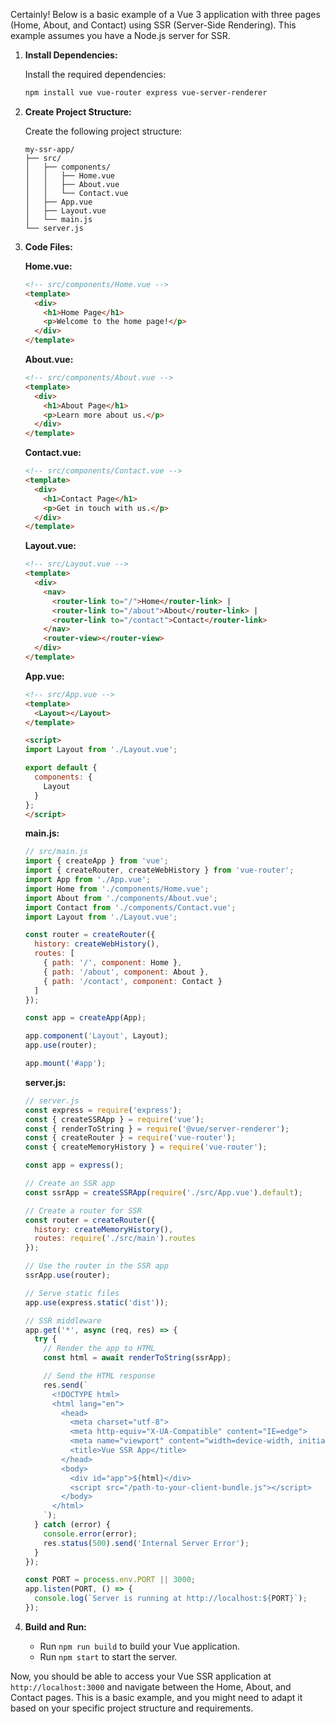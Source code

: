 Certainly! Below is a basic example of a Vue 3 application with three pages (Home, About, and Contact) using SSR (Server-Side Rendering). This example assumes you have a Node.js server for SSR.

1. **Install Dependencies:**

   Install the required dependencies:

   ```bash
   npm install vue vue-router express vue-server-renderer
   ```

2. **Create Project Structure:**

   Create the following project structure:

   ```
   my-ssr-app/
   ├── src/
   │   ├── components/
   │   │   ├── Home.vue
   │   │   ├── About.vue
   │   │   └── Contact.vue
   │   ├── App.vue
   │   ├── Layout.vue
   │   └── main.js
   └── server.js
   ```

3. **Code Files:**

   **Home.vue:**
   ```html
   <!-- src/components/Home.vue -->
   <template>
     <div>
       <h1>Home Page</h1>
       <p>Welcome to the home page!</p>
     </div>
   </template>
   ```

   **About.vue:**
   ```html
   <!-- src/components/About.vue -->
   <template>
     <div>
       <h1>About Page</h1>
       <p>Learn more about us.</p>
     </div>
   </template>
   ```

   **Contact.vue:**
   ```html
   <!-- src/components/Contact.vue -->
   <template>
     <div>
       <h1>Contact Page</h1>
       <p>Get in touch with us.</p>
     </div>
   </template>
   ```

   **Layout.vue:**
   ```html
   <!-- src/Layout.vue -->
   <template>
     <div>
       <nav>
         <router-link to="/">Home</router-link> |
         <router-link to="/about">About</router-link> |
         <router-link to="/contact">Contact</router-link>
       </nav>
       <router-view></router-view>
     </div>
   </template>
   ```

   **App.vue:**
   ```html
   <!-- src/App.vue -->
   <template>
     <Layout></Layout>
   </template>

   <script>
   import Layout from './Layout.vue';

   export default {
     components: {
       Layout
     }
   };
   </script>
   ```

   **main.js:**
   ```javascript
   // src/main.js
   import { createApp } from 'vue';
   import { createRouter, createWebHistory } from 'vue-router';
   import App from './App.vue';
   import Home from './components/Home.vue';
   import About from './components/About.vue';
   import Contact from './components/Contact.vue';
   import Layout from './Layout.vue';

   const router = createRouter({
     history: createWebHistory(),
     routes: [
       { path: '/', component: Home },
       { path: '/about', component: About },
       { path: '/contact', component: Contact }
     ]
   });

   const app = createApp(App);

   app.component('Layout', Layout);
   app.use(router);

   app.mount('#app');
   ```

   **server.js:**
   ```javascript
   // server.js
   const express = require('express');
   const { createSSRApp } = require('vue');
   const { renderToString } = require('@vue/server-renderer');
   const { createRouter } = require('vue-router');
   const { createMemoryHistory } = require('vue-router');

   const app = express();

   // Create an SSR app
   const ssrApp = createSSRApp(require('./src/App.vue').default);

   // Create a router for SSR
   const router = createRouter({
     history: createMemoryHistory(),
     routes: require('./src/main').routes
   });

   // Use the router in the SSR app
   ssrApp.use(router);

   // Serve static files
   app.use(express.static('dist'));

   // SSR middleware
   app.get('*', async (req, res) => {
     try {
       // Render the app to HTML
       const html = await renderToString(ssrApp);

       // Send the HTML response
       res.send(`
         <!DOCTYPE html>
         <html lang="en">
           <head>
             <meta charset="utf-8">
             <meta http-equiv="X-UA-Compatible" content="IE=edge">
             <meta name="viewport" content="width=device-width, initial-scale=1">
             <title>Vue SSR App</title>
           </head>
           <body>
             <div id="app">${html}</div>
             <script src="/path-to-your-client-bundle.js"></script>
           </body>
         </html>
       `);
     } catch (error) {
       console.error(error);
       res.status(500).send('Internal Server Error');
     }
   });

   const PORT = process.env.PORT || 3000;
   app.listen(PORT, () => {
     console.log(`Server is running at http://localhost:${PORT}`);
   });
   ```

4. **Build and Run:**

   - Run `npm run build` to build your Vue application.
   - Run `npm start` to start the server.

Now, you should be able to access your Vue SSR application at `http://localhost:3000` and navigate between the Home, About, and Contact pages. This is a basic example, and you might need to adapt it based on your specific project structure and requirements.
